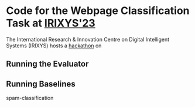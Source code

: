 # Code for the Webpage Classification Task at [IRIXYS'23](https://irixys.uni-passau.de/workshops-summer-schools/)

The International Research & Innovation Centre on Digital Intelligent Systems (IRIXYS) hosts a [hackathon](https://irixys.uni-passau.de/workshops-summer-schools/) on

## Running the Evaluator

## Running Baselines

spam-classification

